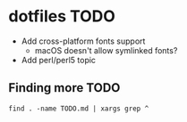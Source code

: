 dotfiles TODO
=============

-	Add cross-platform fonts support
	-	macOS doesn't allow symlinked fonts?
-	Add perl/perl5 topic

Finding more TODO
-----------------

```shell
find . -name TODO.md | xargs grep ^
```
